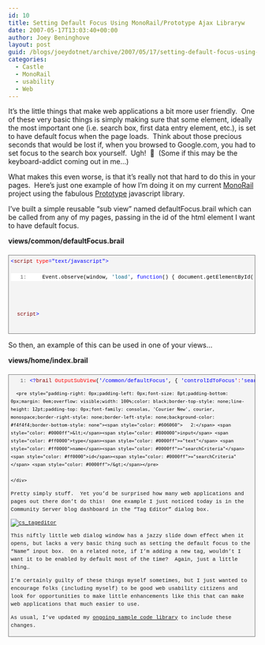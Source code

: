 ```yaml
---
id: 10
title: Setting Default Focus Using MonoRail/Prototype Ajax Libraryw
date: 2007-05-17T13:03:40+00:00
author: Joey Beninghove
layout: post
guid: /blogs/joeydotnet/archive/2007/05/17/setting-default-focus-using-monorail-prototype-ajax-libraryw.aspx
categories:
  - Castle
  - MonoRail
  - usability
  - Web
---
```

It&#8217;s the little things that make web applications a bit more user friendly.&nbsp; One of these very basic things is simply making sure that some element, ideally the most important one (i.e. search box, first data entry element, etc.), is set to have default focus when the page loads.&nbsp; Think about those precious seconds that would be lost if, when you browsed to Google.com, you had to set focus to the search box yourself.&nbsp; Ugh!&nbsp; 🙂&nbsp; (Some if this may be the keyboard-addict coming out in me&#8230;)

What makes this even worse, is that it&#8217;s really not that hard to do this in your pages.&nbsp; Here&#8217;s&nbsp;just one&nbsp;example of how I&#8217;m doing it on my current [MonoRail](http://castleproject.org/monorail/index.html) project using the fabulous [Prototype](http://www.prototypejs.org/) javascript library.

I&#8217;ve built a simple reusable &#8220;sub view&#8221; named&nbsp;defaultFocus.brail&nbsp;which can be called from any of my pages, passing in the id of the html element I want to have default focus.

**views/common/defaultFocus.brail**

<div style="border-right: gray 1px solid;padding-right: 4px;border-top: gray 1px solid;padding-left: 4px;font-size: 8pt;padding-bottom: 4px;margin: 20px 0px 10px;overflow: auto;border-left: gray 1px solid;width: 97.5%;cursor: text;line-height: 12pt;padding-top: 4px;border-bottom: gray 1px solid;font-family: consolas, 'Courier New', courier, monospace;background-color: #f4f4f4">
  <pre style="padding-right: 0px;padding-left: 0px;font-size: 8pt;padding-bottom: 0px;margin: 0em;overflow: visible;width: 100%;color: black;border-top-style: none;line-height: 12pt;padding-top: 0px;font-family: consolas, 'Courier New', courier, monospace;border-right-style: none;border-left-style: none;background-color: #f4f4f4;border-bottom-style: none"><span style="color: #0000ff"><</span><span style="color: #800000">script</span> <span style="color: #ff0000">type</span><span style="color: #0000ff">="text/javascript"</span><span style="color: #0000ff">></span>

<pre style="padding-right: 0px;padding-left: 0px;font-size: 8pt;padding-bottom: 0px;margin: 0em;overflow: visible;width: 100%;color: black;border-top-style: none;line-height: 12pt;padding-top: 0px;font-family: consolas, 'Courier New', courier, monospace;border-right-style: none;border-left-style: none;background-color: white;border-bottom-style: none"><span style="color: #606060">   1:</span>     Event.observe(window, <span style="color: #006080">'load'</span>, <span style="color: #0000ff">function</span>() { document.getElementById(<span style="color: #006080">'&lt;?brail output controlIdToFocus ?&gt;'</span>).focus(); });</pre>


<p>
  <span style="color: #0000ff"></</span><span style="color: #800000">script</span><span style="color: #0000ff">></span>
  </div>
  
  
  <p>
    So then, an example of this can be used in one of your views&#8230;
  </p>
  
  
  <p>
    <strong>views/home/index.brail</strong>
  </p>
  
  
  <div style="border-right: gray 1px solid;padding-right: 4px;border-top: gray 1px solid;padding-left: 4px;font-size: 8pt;padding-bottom: 4px;margin: 20px 0px 10px;overflow: auto;border-left: gray 1px solid;width: 97.5%;cursor: text;line-height: 12pt;padding-top: 4px;border-bottom: gray 1px solid;font-family: consolas, 'Courier New', courier, monospace;background-color: #f4f4f4">
    <div style="padding-right: 0px;padding-left: 0px;font-size: 8pt;padding-bottom: 0px;overflow: visible;width: 100%;color: black;border-top-style: none;line-height: 12pt;padding-top: 0px;font-family: consolas, 'Courier New', courier, monospace;border-right-style: none;border-left-style: none;background-color: #f4f4f4;border-bottom-style: none">
      <pre style="padding-right: 0px;padding-left: 0px;font-size: 8pt;padding-bottom: 0px;margin: 0em;overflow: visible;width: 100%;color: black;border-top-style: none;line-height: 12pt;padding-top: 0px;font-family: consolas, 'Courier New', courier, monospace;border-right-style: none;border-left-style: none;background-color: #f4f4f4;border-bottom-style: none"><span style="color: #606060">   1:</span> <span style="color: #0000ff">&lt;?</span><span style="color: #800000">brail</span> <span style="color: #ff0000">OutputSubView</span>(<span style="color: #0000ff">'/common/defaultFocus'</span>, { <span style="color: #0000ff">'controlIdToFocus'</span><span style="color: #ff0000">:</span><span style="color: #0000ff">'searchCriteria'</span> }) ?<span style="color: #0000ff">&gt;</span></pre>
      
      
      <pre style="padding-right: 0px;padding-left: 0px;font-size: 8pt;padding-bottom: 0px;margin: 0em;overflow: visible;width: 100%;color: black;border-top-style: none;line-height: 12pt;padding-top: 0px;font-family: consolas, 'Courier New', courier, monospace;border-right-style: none;border-left-style: none;background-color: #f4f4f4;border-bottom-style: none"><span style="color: #606060">   2:</span> <span style="color: #0000ff">&lt;</span><span style="color: #800000">input</span> <span style="color: #ff0000">type</span><span style="color: #0000ff">="text"</span> <span style="color: #ff0000">name</span><span style="color: #0000ff">="searchCriteria"</span> <span style="color: #ff0000">id</span><span style="color: #0000ff">="searchCriteria"</span> <span style="color: #0000ff">/&gt;</span></pre>
      
    </div>
    
  </div>
  
  
  <p>
    Pretty simply stuff.&nbsp; Yet you&#8217;d be surprised how many web applications and pages out there don&#8217;t do this!&nbsp; One example I just noticed today&nbsp;is in the Community Server blog dashboard in the &#8220;Tag Editor&#8221; dialog box.&nbsp; 
  </p>
  
  
  <p>
    <a title="cs_tageditor" href="http://www.flickr.com/photos/74595743@N00/502157032/"><img alt="cs_tageditor" src="http://static.flickr.com/211/502157032_ffd20947c7.jpg" border="0" /></a>
  </p>
  
  
  <p>
    This niftly little web dialog window has a jazzy slide down effect when it opens, but lacks a very basic thing such as setting the default focus to the &#8220;Name&#8221; input box.&nbsp; On a related note, if I&#8217;m adding a new tag, wouldn&#8217;t I want it to be enabled by default most of the time?&nbsp; Again, just a little thing&#8230;
  </p>
  
  
  <p>
    I&#8217;m certainly guilty of these things myself&nbsp;sometimes, but I&nbsp;just wanted to encourage folks (including myself)&nbsp;to be good web usability citizens and look for opportunities to make little enhancements like this that can make web applications that much easier to use.
  </p>
  
  
  <p>
    As usual, I&#8217;ve updated my <a href="http://code.google.com/p/joeydotnet/source">ongoing sample code library</a> to include these changes.
  </p>